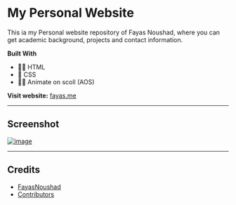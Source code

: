 # My Personal Website

This ia my Personal website repository of Fayas Noushad, where you can get academic background, projects and contact information.

**Built With**

- 👩‍💻 HTML
- 🎨 CSS
- 🧙‍♂️ Animate on scoll (AOS)

**Visit website:** [fayas.me](https://fayas.me)

---

## Screenshot

[![image](https://user-images.githubusercontent.com/58919619/135618514-6ab58cca-7e8b-4f5d-8971-b65e372a4cc6.png)](https://fayas.me)

---

## Credits

- [FayasNoushad](https://github.com/FayasNoushad)
- [Contributors](https://github.com/FayasNoushad/Website/graphs/contributors)
